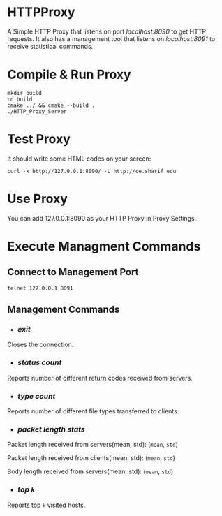
# HTTPProxy
A Simple HTTP Proxy that listens on port *localhost:8090* to get HTTP requests. It also has a management tool that listens on *localhost:8091* to receive statistical commands.

# Compile & Run Proxy

    mkdir build
    cd build
	cmake ../ && cmake --build .
	./HTTP_Proxy_Server

# Test Proxy
It should write some HTML codes on your screen:

	curl -x http://127.0.0.1:8090/ -L http://ce.sharif.edu

# Use Proxy
You can add 127.0.0.1:8090 as your HTTP Proxy in Proxy Settings.

# Execute Managment Commands
## Connect to Management Port
	telnet 127.0.0.1 8091
## Management Commands

- ### ***exit***
Closes the connection.

- ### ***status count***
Reports number of different return codes received from servers.

- ### ***type count***
Reports number of different file types transferred to clients.

- ### ***packet length stats***
‫‪Packet‬‬ ‫‪length‬‬ ‫‪received‬‬ ‫‪from‬‬ ‫‪servers(mean,‬‬ ‫‪std):‬‬ (`mean`, `std`)

‫‪Packet‬‬ ‫‪length‬‬ ‫‪received‬‬ ‫‪from‬‬ ‫‪clients(mean,‬‬ ‫‪std):‬‬ (`mean`, `std`)

‫‪Body‬‬ ‫‪length‬‬ ‫‪received‬‬ ‫‪from‬‬ ‫‪servers(mean,‬‬ ‫‪std):‬‬ (`mean`, `std`)

- ### ***top `k`***
Reports top `k` visited hosts.
